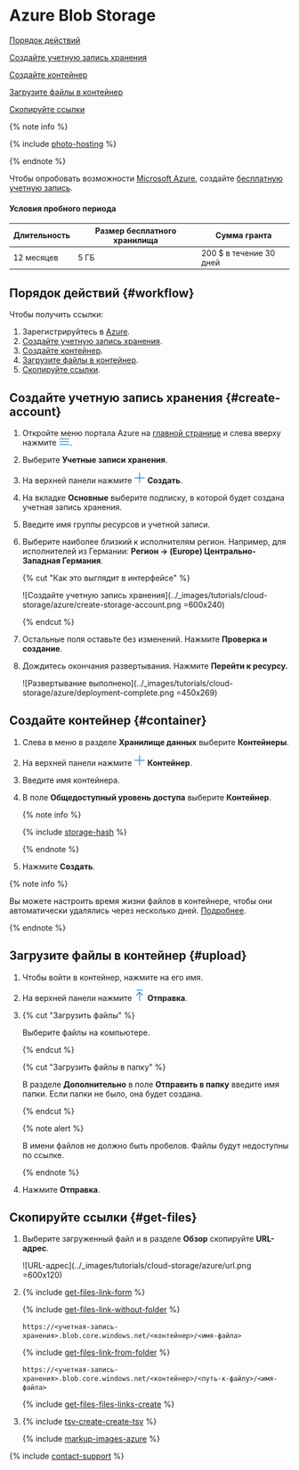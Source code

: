 # Azure Blob Storage

[Порядок действий](#workflow)

[Создайте учетную запись хранения](#create-account)

[Создайте контейнер](#container)

[Загрузите файлы в контейнер](#upload)

[Скопируйте ссылки](#get-files)

{% note info %}

{% include [photo-hosting](_includes/cloud-storage/photo-hosting.md) %}

{% endnote %}

Чтобы опробовать возможности [Microsoft Azure](https://docs.microsoft.com/ru-ru/azure/storage/blobs/storage-blobs-introduction), создайте [бесплатную учетную запись](https://azure.microsoft.com/ru-ru/free/).

#### Условия пробного периода

Длительность | Размер бесплатного хранилища | Сумма гранта
------------ | ----------------- | ------------
12 месяцев | 5 ГБ | 200 $ в течение 30 дней

## Порядок действий {#workflow}

Чтобы получить ссылки:

1. Зарегистрируйтесь в [Azure](https://signup.azure.com/signup).
1. [Создайте учетную запись хранения](#create-account).
1. [Создайте контейнер](#container).
1. [Загрузите файлы в контейнер](#upload).
1. [Скопируйте ссылки](#get-files).

## Создайте учетную запись хранения {#create-account}

1. Откройте меню портала Azure на [главной странице](https://portal.azure.com/?quickstart=true#home) и слева вверху нажмите ![Hamburger menu](../_images/tutorials/cloud-storage/azure/more-icon.png).

1. Выберите **Учетные записи хранения**.

1. На верхней панели нажмите ![Создать](../_images/tutorials/cloud-storage/azure/plus-icon.png) **Создать**.

1. На вкладке **Основные** выберите подписку, в которой будет создана учетная запись хранения.

1. Введите имя группы ресурсов и учетной записи.

1. Выберите наиболее близкий к исполнителям регион. Например, для исполнителей из Германии: **Регион → (Europe) Центрально-Западная Германия**.

    {% cut "Как это выглядит в интерфейсе" %}

    ![Создайте учетную запись хранения](../_images/tutorials/cloud-storage/azure/create-storage-account.png =600x240)

    {% endcut %}

1. Остальные поля оставьте без изменений. Нажмите **Проверка и создание**.

1. Дождитесь окончания развертывания. Нажмите **Перейти к ресурсу.**

    ![Развертывание выполнено](../_images/tutorials/cloud-storage/azure/deployment-complete.png =450x269)

## Создайте контейнер {#container}

1. Слева в меню в разделе **Хранилище данных** выберите **Контейнеры**.

1. На верхней панели нажмите ![Контейнер](../_images/tutorials/cloud-storage/azure/plus-icon.png) **Контейнер**.

1. Введите имя контейнера.

1. В поле **Общедоступный уровень доступа** выберите **Контейнер**.

    {% note info %}

    {% include [storage-hash](_includes/cloud-storage/hash.md) %}

    {% endnote %}

1. Нажмите **Создать**.

{% note info %}

Вы можете настроить время жизни файлов в контейнере, чтобы они автоматически удалялись через несколько дней. [Подробнее](https://docs.microsoft.com/ru-ru/azure/cdn/cdn-manage-expiration-of-blob-content).

{% endnote %}

## Загрузите файлы в контейнер {#upload}

1. Чтобы войти в контейнер, нажмите на его имя.

1. На верхней панели нажмите ![Отправка](../_images/tutorials/cloud-storage/azure/send-icon.png) **Отправка**.

1. {% cut "Загрузить файлы" %}

    Выберите файлы на компьютере.

    {% endcut %}

    {% cut "Загрузить файлы в папку" %}

    В разделе **Дополнительно** в поле **Отправить в папку** введите имя папки. Если папки не было, она будет создана.

    {% endcut %}

    {% note alert %}

    В имени файлов не должно быть пробелов. Файлы будут недоступны по ссылке.

    {% endnote %}

1. Нажмите **Отправка**.

## Скопируйте ссылки {#get-files}

1. Выберите загруженный файл и в разделе **Обзор** скопируйте **URL-адрес**.

    ![URL-адрес](../_images/tutorials/cloud-storage/azure/url.png =600x120)

1. {% include [get-files-link-form](_includes/amazon-cloud-storage/id-get-files/link-form.md) %}

    {% include [get-files-link-without-folder](_includes/amazon-cloud-storage/id-get-files/link-without-folder.md) %}

    ```
    https://<учетная-запись-хранения>.blob.core.windows.net/<контейнер>/<имя-файла>
    ```

    {% include [get-files-link-from-folder](_includes/amazon-cloud-storage/id-get-files/link-from-folder.md) %}

    ```
    https://<учетная-запись-хранения>.blob.core.windows.net/<контейнер>/<путь-к-файлу>/<имя-файла>
    ```

    {% include [get-files-files-links-create](_includes/amazon-cloud-storage/id-get-files/files-links-create.md) %}

1. {% include [tsv-create-create-tsv](_includes/cloud-storage/id-tsv-create/create-tsv.md) %}

    {% include [markup-images-azure](_includes/cloud-storage/markup/markup-images-azure.md) %}

{% include [contact-support](_includes/contact-support.md) %}